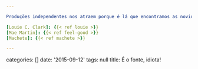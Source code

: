 ```yaml
---

Produções independentes nos atraem porque é lá que encontramos as novidades. Em Bruno nós sabemos que não é exatamente assim, pois a produção é da Warner e distribuição Netflix, mas lembra, e só isso já atrai. A história é amadora e a direção é pedestre. Quem faz o protagonista é um ator muito ruim: Solvan Naim. Escritor, diretor e rapper, Naim é incapaz de demonstrar as emoções que seu personagem precisa, diferente de Bruno, o cão-título que está muito bem. Há uma hora no terceiro episódio da série em que o personagem de Naim, Malcolm, sente que está sobrando depois que sua namorada passa a cuidar do cachorro. Surge um breve momento em que as habilidades de Malcolm de adestrador de cães são requisitadas. É o momento daquela pontinha de orgulho aparecer. Nós sabemos, Naim sabe -- até porque está por trás da direção e roteiro -- e nada acontece. A interpretação de Naim é muito sutil, o que é uma maneira educada de dizer inexistente. A história é movida por enquetes rápidas e baratas, que lembram textos de comediantes como [Louie C. Clark] ou [Mae Martin], embora falte essa personalidade que torna trabalhos de stand up valiosos. Do ponto de vista cinematográfico faz pensar em trabalhos como os de Robert Rodriguez ([Machete]). Não pela história, mas pela qualidade. Assistir algo de Rodriguez na maioria das vezes faz você entender que o filme poderia ser muito bom se alguém como Quentin Tarantino estivesse no comando. Rodriguez é o estagiário quebra-galho que faz o serviço com paixão, mas o resultado continua ruim. A produção de "It's Bruno" nos faz questionar a todo momento se estão brincando com a linguagem ou se são tão ruins mesmo. Mas isso é interessante; pelo menos mais que uma obra que mantém aquela qualidade mais enlatada, mal cheirosa, das obras que se multiplicam pelo streaming. A quebra do equilíbrio é o que dá valor a esta birosca com um cachorro.

[Louie C. Clark]: {{< ref louie >}}
[Mae Martin]: {{< ref feel-good >}}
[Machete]: {{< ref machete >}}

---
```

categories: []
date: '2015-09-12'
tags: null
title: É o fonte, idiota!
